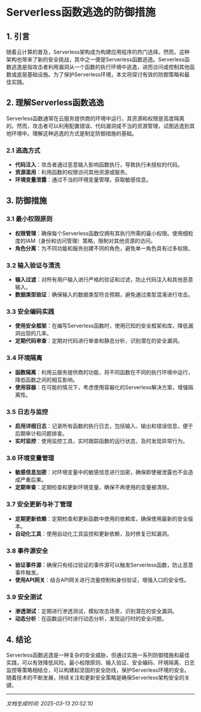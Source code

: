 # Serverless函数逃逸的防御措施

## 1. 引言

随着云计算的普及，Serverless架构成为构建应用程序的热门选择。然而，这种架构也带来了新的安全挑战，其中之一便是Serverless函数逃逸。Serverless函数逃逸是指攻击者利用漏洞从一个函数的执行环境中逃逸，进而访问或控制其他函数或底层基础设施。为了保护Serverless环境，本文将探讨有效的防御策略和最佳实践。

## 2. 理解Serverless函数逃逸

Serverless函数通常在云服务提供商的环境中运行，其资源和权限是高度隔离的。然而，攻击者可以利用配置错误、代码漏洞或不当的资源管理，试图逃逸到其他环境中。理解这种逃逸的方式是制定防御措施的基础。

### 2.1 逃逸方式

- **代码注入**：攻击者通过恶意输入影响函数执行，导致执行未授权的代码。
- **资源滥用**：利用函数的权限访问其他资源或服务。
- **环境变量泄露**：通过不当的环境变量管理，获取敏感信息。

## 3. 防御措施

### 3.1 最小权限原则

- **权限管理**：确保每个Serverless函数仅拥有其执行所需的最小权限。使用细粒度的IAM（身份和访问管理）策略，限制对其他资源的访问。
- **角色分离**：为不同功能和服务创建不同的角色，避免单一角色具有过多权限。

### 3.2 输入验证与清洗

- **输入过滤**：对所有用户输入进行严格的验证和过滤，防止代码注入和其他恶意输入。
- **数据类型验证**：确保输入的数据类型符合预期，避免通过类型混淆进行攻击。

### 3.3 安全编码实践

- **使用安全框架**：在编写Serverless函数时，使用已知的安全框架和库，降低漏洞出现的几率。
- **定期代码审查**：定期对代码进行审查和静态分析，识别潜在的安全漏洞。

### 3.4 环境隔离

- **函数隔离**：利用云服务提供商的功能，将不同函数在不同的执行环境中运行，降低函数之间的相互影响。
- **使用容器**：在可能的情况下，考虑使用容器化的Serverless解决方案，增强隔离性。

### 3.5 日志与监控

- **启用详细日志**：记录所有函数的执行日志，包括输入、输出和错误信息，便于后期审计和问题排查。
- **实时监控**：使用监控工具，实时跟踪函数的运行状态，及时发现异常行为。

### 3.6 环境变量管理

- **敏感信息加密**：对环境变量中的敏感信息进行加密，确保即使被泄露也不会造成严重后果。
- **定期审查**：定期检查和更新环境变量，确保不再使用的变量被清除。

### 3.7 安全更新与补丁管理

- **定期更新依赖**：定期检查和更新函数中使用的依赖库，确保使用最新的安全版本。
- **自动化工具**：使用自动化工具监控和更新依赖，及时修复已知漏洞。

### 3.8 事件源安全

- **验证事件源**：确保只有经过验证的事件源可以触发Serverless函数，防止恶意事件触发。
- **使用API网关**：结合API网关进行流量控制和身份验证，增强入口的安全性。

### 3.9 安全测试

- **渗透测试**：定期进行渗透测试，模拟攻击场景，识别潜在的安全漏洞。
- **动态分析**：在函数运行时进行动态分析，发现运行时的安全问题。

## 4. 结论

Serverless函数逃逸是一种复杂的安全威胁，但通过实施一系列防御措施和最佳实践，可以有效降低风险。最小权限原则、输入验证、安全编码、环境隔离、日志监控等策略相结合，可以构建起坚固的安全防线，保护Serverless环境的安全。随着技术的不断发展，持续关注和更新安全策略是确保Serverless架构安全的关键。

---

*文档生成时间: 2025-03-13 20:52:10*
